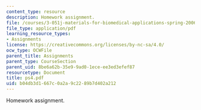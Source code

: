 ```yaml
---
content_type: resource
description: Homework assignment.
file: /courses/3-051j-materials-for-biomedical-applications-spring-2006/b04db3d1667c0a2a9c2289b7d402a212_ps4.pdf
file_type: application/pdf
learning_resource_types:
- Assignments
license: https://creativecommons.org/licenses/by-nc-sa/4.0/
ocw_type: OCWFile
parent_title: Assignments
parent_type: CourseSection
parent_uid: 8be6a62b-35e9-9ad0-1ece-ee3ed3efef87
resourcetype: Document
title: ps4.pdf
uid: b04db3d1-667c-0a2a-9c22-89b7d402a212
---
```

Homework assignment.